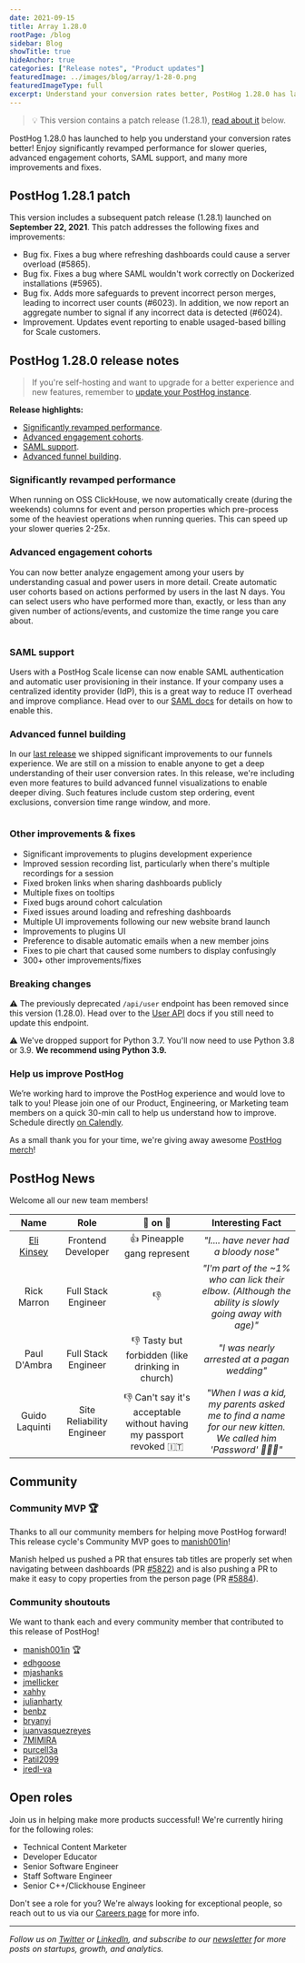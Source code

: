 ```yaml
---
date: 2021-09-15
title: Array 1.28.0
rootPage: /blog
sidebar: Blog
showTitle: true
hideAnchor: true
categories: ["Release notes", "Product updates"]
featuredImage: ../images/blog/array/1-28-0.png
featuredImageType: full
excerpt: Understand your conversion rates better, PostHog 1.28.0 has launched! Significantly revamped performance for slower queries, advanced engagement cohorts, SAML support, and many more improvements and fixes.
---
```


> 💡 This version contains a patch release (1.28.1), [read about it](#posthog-1281-patch) below.


PostHog 1.28.0 has launched to help you understand your conversion rates better! Enjoy significantly revamped performance for slower queries, advanced engagement cohorts, SAML support, and many more improvements and fixes.

## PostHog 1.28.1 patch

This version includes a subsequent patch release (1.28.1) launched on **September 22, 2021**. This patch addresses the following fixes and improvements:

-   Bug fix. Fixes a bug where refreshing dashboards could cause a server overload (#5865).
-   Bug fix. Fixes a bug where SAML wouldn't work correctly on Dockerized installations (#5965).
-   Bug fix. Adds more safeguards to prevent incorrect person merges, leading to incorrect user counts (#6023). In addition, we now report an aggregate number to signal if any incorrect data is detected (#6024).
-   Improvement. Updates event reporting to enable usaged-based billing for Scale customers.


## PostHog 1.28.0 release notes

> If you're self-hosting and want to upgrade for a better experience and new features, remember to [update your PostHog instance](/docs/self-host/configure/upgrading-posthog).

**Release highlights:**

- [Significantly revamped performance](#significantly-revamped-performance).
- [Advanced engagement cohorts](#advanced-engagement-cohorts).
- [SAML support](#saml-support).
- [Advanced funnel building](#advanced-funnel-building).

### Significantly revamped performance

When running on OSS ClickHouse, we now automatically create (during the weekends) columns for event and person properties which pre-process some of the heaviest operations when running queries. This can speed up your slower queries 2-25x.

### Advanced engagement cohorts

You can now better analyze engagement among your users by understanding casual and power users in more detail. Create automatic user cohorts based on actions performed by users in the last N days. You can select users who have performed more than, exactly, or less than any given number of actions/events, and customize the time range you care about.

<img src="https://posthog-static-files.s3.us-east-2.amazonaws.com/Website-Assets/Array/1_28_0-engagement-chorts.png" alt="" />

### SAML support

Users with a PostHog Scale license can now enable SAML authentication and automatic user provisioning in their instance. If your company uses a centralized identity provider (IdP), this is a great way to reduce IT overhead and improve compliance. Head over to our [SAML docs](/docs/user-guides/sso#saml) for details on how to enable this.

### Advanced funnel building

In our [last release](https://posthog.com/blog/the-posthog-array-1-27-0) we shipped significant improvements to our funnels experience. We are still on a mission to enable anyone to get a deep understanding of their user conversion rates. In this release, we're including even more features to build advanced funnel visualizations to enable deeper diving. Such features include custom step ordering, event exclusions, conversion time range window, and more.

<img src="https://posthog-static-files.s3.us-east-2.amazonaws.com/Website-Assets/Array/1_28_0-advanced-funnels.png" alt="" />

### Other improvements & fixes
- Significant improvements to plugins development experience
- Improved session recording list, particularly when there's multiple recordings for a session
- Fixed broken links when sharing dashboards publicly
- Multiple fixes on tooltips
- Fixed bugs around cohort calculation
- Fixed issues around loading and refreshing dashboards
- Multiple UI improvements following our new website brand launch
- Improvements to plugins UI
- Preference to disable automatic emails when a new member joins
- Fixes to pie chart that caused some numbers to display confusingly
- 300+ other improvements/fixes

### Breaking changes

⚠️ The previously deprecated `/api/user` endpoint has been removed since this version (1.28.0). Head over to the [User API](https://posthog.com/docs/api/user) docs if you still need to update this endpoint.

⚠️ We've dropped support for Python 3.7. You'll now need to use Python 3.8 or 3.9. **We recommend using Python 3.9.**

### Help us improve PostHog

We’re working hard to improve the PostHog experience and would love to talk to you! Please join one of our Product, Engineering, or Marketing team members on a quick 30-min call to help us understand how to improve. Schedule directly [on Calendly](https://calendly.com/posthog-feedback).

As a small thank you for your time, we're giving away awesome [PostHog merch](https://merch.posthog.com)!

## PostHog News

Welcome all our new team members!

| Name  |        Role         | 🍍 on 🍕 |   Interesting Fact           |
| :---: | :-----------------: | :-------: | :-------------------------: |
| [Eli Kinsey](/handbook/company/team#eli-kinsey-front-end-developer) | Frontend Developer |  👍 Pineapple gang represent  |   _"I.... have never had a bloody nose"_
| Rick Marron | Full Stack Engineer |  👎  |   _"I'm part of the ~1% who can lick their elbow. (Although the ability is slowly going away with age)"_
| Paul D'Ambra | Full Stack Engineer |  👎 Tasty but forbidden (like drinking in church)  |   _"I was nearly arrested at a pagan wedding"_
| Guido Laquinti | Site Reliability Engineer |   👎 Can't say it's acceptable without having my passport revoked 🇮🇹  |   _"When I was a kid, my parents asked me to find a name for our new kitten. We called him 'Password' 🔐🐕‍🦺"_

## Community
### Community MVP 🏆

Thanks to all our community members for helping move PostHog forward! This release cycle's Community MVP goes to [manish001in](https://github.com/manish001in)!

Manish helped us pushed a PR that ensures tab titles are properly set when navigating between dashboards (PR [#5822](https://github.com/PostHog/posthog/pull/5822)) and is also pushing a PR to make it easy to copy properties from the person page (PR [#5884](https://github.com/PostHog/posthog/pull/5884)).

### Community shoutouts
We want to thank each and every community member that contributed to this release of PostHog!

- [manish001in](https://github.com/manish001in) 🏆
- [edhgoose](https://github.com/edhgoose)
- [mjashanks](https://github.com/mjashanks)
- [jmellicker](https://github.com/jmellicker)
- [xahhy](https://github.com/xahhy)
- [julianharty](https://github.com/julianharty)
- [benbz](https://github.com/benbz)
- [bryanyi](https://github.com/bryanyi)
- [juanvasquezreyes](https://github.com/juanvasquezreyes)
- [7MIMIRA](https://github.com/7MIMIRA)
- [purcell3a](https://github.com/purcell3a)
- [Patil2099](https://github.com/Patil2099)
- [jredl-va](https://github.com/jredl-va)

## Open roles

Join us in helping make more products successful! We're currently hiring for the following roles:

- Technical Content Marketer
- Developer Educator
- Senior Software Engineer
- Staff Software Engineer
- Senior C++/Clickhouse Engineer

Don't see a role for you? We're always looking for exceptional people, so reach out to us via our [Careers page](https://posthog.com/careers) for more info.

<hr/>

_Follow us on [Twitter](https://twitter.com/PostHog) or [LinkedIn](https://linkedin.com/company/posthog), and subscribe to our [newsletter](https://posthog.com/newsletter) for more posts on startups, growth, and analytics._

<ArrayCTA />
